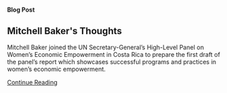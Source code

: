 #### Blog Post

## Mitchell Baker's Thoughts

Mitchell Baker joined the UN Secretary-General’s High-Level Panel on Women’s Economic Empowerment in Costa Rica to prepare the first draft of the panel’s report which showcases successful programs and practices in women’s economic empowerment.

[Continue Reading](https://blog.lizardwrangler.com/2016/07/22/update-on-the-united-nations-high-level-panel-on-womens-economic-empowerment/)
